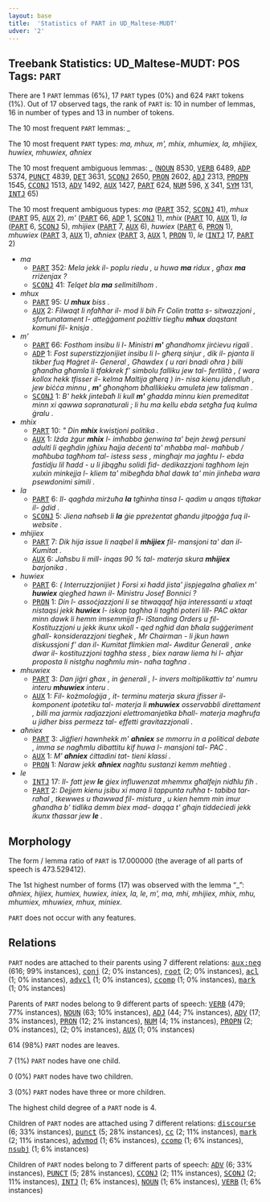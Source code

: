 ```yaml
---
layout: base
title:  'Statistics of PART in UD_Maltese-MUDT'
udver: '2'
---
```


## Treebank Statistics: UD_Maltese-MUDT: POS Tags: `PART`

There are 1 `PART` lemmas (6%), 17 `PART` types (0%) and 624 `PART` tokens (1%).
Out of 17 observed tags, the rank of `PART` is: 10 in number of lemmas, 16 in number of types and 13 in number of tokens.

The 10 most frequent `PART` lemmas: <em>_</em>

The 10 most frequent `PART` types:  <em>ma, mhux, m', mhix, mhumiex, la, mhijiex, huwiex, mhuwiex, aħniex</em>

The 10 most frequent ambiguous lemmas: <em>_</em> (<tt><a href="mt_mudt-pos-NOUN.html">NOUN</a></tt> 8530, <tt><a href="mt_mudt-pos-VERB.html">VERB</a></tt> 6489, <tt><a href="mt_mudt-pos-ADP.html">ADP</a></tt> 5374, <tt><a href="mt_mudt-pos-PUNCT.html">PUNCT</a></tt> 4839, <tt><a href="mt_mudt-pos-DET.html">DET</a></tt> 3631, <tt><a href="mt_mudt-pos-SCONJ.html">SCONJ</a></tt> 2650, <tt><a href="mt_mudt-pos-PRON.html">PRON</a></tt> 2602, <tt><a href="mt_mudt-pos-ADJ.html">ADJ</a></tt> 2313, <tt><a href="mt_mudt-pos-PROPN.html">PROPN</a></tt> 1545, <tt><a href="mt_mudt-pos-CCONJ.html">CCONJ</a></tt> 1513, <tt><a href="mt_mudt-pos-ADV.html">ADV</a></tt> 1492, <tt><a href="mt_mudt-pos-AUX.html">AUX</a></tt> 1427, <tt><a href="mt_mudt-pos-PART.html">PART</a></tt> 624, <tt><a href="mt_mudt-pos-NUM.html">NUM</a></tt> 596, <tt><a href="mt_mudt-pos-X.html">X</a></tt> 341, <tt><a href="mt_mudt-pos-SYM.html">SYM</a></tt> 131, <tt><a href="mt_mudt-pos-INTJ.html">INTJ</a></tt> 65)

The 10 most frequent ambiguous types:  <em>ma</em> (<tt><a href="mt_mudt-pos-PART.html">PART</a></tt> 352, <tt><a href="mt_mudt-pos-SCONJ.html">SCONJ</a></tt> 41), <em>mhux</em> (<tt><a href="mt_mudt-pos-PART.html">PART</a></tt> 95, <tt><a href="mt_mudt-pos-AUX.html">AUX</a></tt> 2), <em>m'</em> (<tt><a href="mt_mudt-pos-PART.html">PART</a></tt> 66, <tt><a href="mt_mudt-pos-ADP.html">ADP</a></tt> 1, <tt><a href="mt_mudt-pos-SCONJ.html">SCONJ</a></tt> 1), <em>mhix</em> (<tt><a href="mt_mudt-pos-PART.html">PART</a></tt> 10, <tt><a href="mt_mudt-pos-AUX.html">AUX</a></tt> 1), <em>la</em> (<tt><a href="mt_mudt-pos-PART.html">PART</a></tt> 6, <tt><a href="mt_mudt-pos-SCONJ.html">SCONJ</a></tt> 5), <em>mhijiex</em> (<tt><a href="mt_mudt-pos-PART.html">PART</a></tt> 7, <tt><a href="mt_mudt-pos-AUX.html">AUX</a></tt> 6), <em>huwiex</em> (<tt><a href="mt_mudt-pos-PART.html">PART</a></tt> 6, <tt><a href="mt_mudt-pos-PRON.html">PRON</a></tt> 1), <em>mhuwiex</em> (<tt><a href="mt_mudt-pos-PART.html">PART</a></tt> 3, <tt><a href="mt_mudt-pos-AUX.html">AUX</a></tt> 1), <em>aħniex</em> (<tt><a href="mt_mudt-pos-PART.html">PART</a></tt> 3, <tt><a href="mt_mudt-pos-AUX.html">AUX</a></tt> 1, <tt><a href="mt_mudt-pos-PRON.html">PRON</a></tt> 1), <em>le</em> (<tt><a href="mt_mudt-pos-INTJ.html">INTJ</a></tt> 17, <tt><a href="mt_mudt-pos-PART.html">PART</a></tt> 2)


* <em>ma</em>
  * <tt><a href="mt_mudt-pos-PART.html">PART</a></tt> 352: <em>Mela jekk il- poplu riedu , u huwa <b>ma</b> ridux , għax <b>ma</b> rriżenjax ?</em>
  * <tt><a href="mt_mudt-pos-SCONJ.html">SCONJ</a></tt> 41: <em>Telqet bla <b>ma</b> sellmitilhom .</em>
* <em>mhux</em>
  * <tt><a href="mt_mudt-pos-PART.html">PART</a></tt> 95: <em>U <b>mhux</b> biss .</em>
  * <tt><a href="mt_mudt-pos-AUX.html">AUX</a></tt> 2: <em>Filwaqt li nfaħħar il- mod li bih Fr Colin tratta s- sitwazzjoni , sfortunatament l- atteġġament pożittiv tiegħu <b>mhux</b> daqstant komuni fil- knisja .</em>
* <em>m'</em>
  * <tt><a href="mt_mudt-pos-PART.html">PART</a></tt> 66: <em>Fosthom insibu li l- Ministri <b>m'</b> għandhomx jirċievu rigali .</em>
  * <tt><a href="mt_mudt-pos-ADP.html">ADP</a></tt> 1: <em>Fost superstizzjonijiet insibu li l- għerq sinjur , dik il- pjanta li tikber fuq Ħaġret il- General , Għawdex ( u rari bnadi oħra ) billi għandha għamla li tfakkrek f' simbolu falliku jew tal- fertilità , ( wara kollox hekk tfisser il- kelma Maltija għerq ) in- nisa kienu jdendluh , jew biċċa minnu , <b>m'</b> għonqhom bħallikieku amuleta jew talisman .</em>
  * <tt><a href="mt_mudt-pos-SCONJ.html">SCONJ</a></tt> 1: <em>B' hekk jintebaħ li kull <b>m'</b> għadda minnu kien premeditat minn xi qawwa sopranaturali ; li hu ma kellu ebda setgħa fuq kulma ġralu .</em>
* <em>mhix</em>
  * <tt><a href="mt_mudt-pos-PART.html">PART</a></tt> 10: <em>" Din <b>mhix</b> kwistjoni politika .</em>
  * <tt><a href="mt_mudt-pos-AUX.html">AUX</a></tt> 1: <em>Iżda żgur <b>mhix</b> l- imħabba ġenwina ta' bejn żewġ persuni adulti li qegħdin jgħixu ħajja deċenti ta' mħabba mal- maħbub / maħbuba tagħhom tal- istess sess , mingħajr ma jagħtu l- ebda fastidju lil ħadd - u li jibqgħu solidi fid- dedikazzjoni tagħhom lejn xulxin minkejja l- kliem ta' mibegħda bħal dawk ta' min jinħeba wara psewdonimi simili .</em>
* <em>la</em>
  * <tt><a href="mt_mudt-pos-PART.html">PART</a></tt> 6: <em>Il- qagħda mirżuħa <b>la</b> tgħinha tinsa l- qadim u anqas tiftakar il- ġdid .</em>
  * <tt><a href="mt_mudt-pos-SCONJ.html">SCONJ</a></tt> 5: <em>Jiena naħseb li <b>la</b> ġie ppreżentat għandu jitpoġġa fuq il- website .</em>
* <em>mhijiex</em>
  * <tt><a href="mt_mudt-pos-PART.html">PART</a></tt> 7: <em>Dik hija issue li naqbel li <b>mhijiex</b> fil- mansjoni ta' dan il- Kumitat .</em>
  * <tt><a href="mt_mudt-pos-AUX.html">AUX</a></tt> 6: <em>Jaħsbu li mill- inqas 90 % tal- materja skura <b>mhijiex</b> barjonika .</em>
* <em>huwiex</em>
  * <tt><a href="mt_mudt-pos-PART.html">PART</a></tt> 6: <em>( Interruzzjonijiet ) Forsi xi ħadd jista' jispjegalna għaliex m' <b>huwiex</b> qiegħed hawn il- Ministru Josef Bonnici ?</em>
  * <tt><a href="mt_mudt-pos-PRON.html">PRON</a></tt> 1: <em>Din l- assoċjazzjoni li se titwaqqaf hija interessanti u xtaqt nistaqsi jekk <b>huwiex</b> l- iskop tagħha li tagħti poteri lill- PAC aktar minn dawk li hemm imsemmija fl- iStanding Orders u fil- Kostituzzjoni u jekk ikunx ukoll - qed ngħid dan bħala suġġeriment għall- konsiderazzjoni tiegħek , Mr Chairman - li jkun hawn diskussjoni f' dan il- Kumitat flimkien mal- Awditur Ġenerali , anke dwar il- kostituzzjoni tagħha stess , biex naraw liema hi l- aħjar proposta li nistgħu nagħmlu min- naħa tagħna .</em>
* <em>mhuwiex</em>
  * <tt><a href="mt_mudt-pos-PART.html">PART</a></tt> 3: <em>Dan jiġri għax , in ġenerali , l- invers moltiplikattiv ta' numru interu <b>mhuwiex</b> interu .</em>
  * <tt><a href="mt_mudt-pos-AUX.html">AUX</a></tt> 1: <em>Fil- kożmoloġija , it- terminu materja skura jfisser il- komponent ipotetiku tal- materja li <b>mhuwiex</b> osservabbli direttament , billi ma jarmix radjazzjoni elettromanjetika bħall- materja magħrufa u jidher biss permezz tal- effetti gravitazzjonali .</em>
* <em>aħniex</em>
  * <tt><a href="mt_mudt-pos-PART.html">PART</a></tt> 3: <em>Jiġfieri hawnhekk m' <b>aħniex</b> se mmorru in a political debate , imma se nagħmlu dibattitu kif huwa l- mansjoni tal- PAC .</em>
  * <tt><a href="mt_mudt-pos-AUX.html">AUX</a></tt> 1: <em>M' <b>aħniex</b> ċittadini tat- tieni klassi .</em>
  * <tt><a href="mt_mudt-pos-PRON.html">PRON</a></tt> 1: <em>Naraw jekk <b>aħniex</b> nagħtu sustanzi kemm meħtieġ .</em>
* <em>le</em>
  * <tt><a href="mt_mudt-pos-INTJ.html">INTJ</a></tt> 17: <em>Il- fatt jew <b>le</b> ġiex influwenzat mhemmx għalfejn nidħlu fih .</em>
  * <tt><a href="mt_mudt-pos-PART.html">PART</a></tt> 2: <em>Dejjem kienu jsibu xi mara li tappunta ruħha t- tabiba tar- raħal , tkewwes u tħawwad fil- mistura , u kien hemm min imur għandha b' tidlika demm biex mad- daqqa t' għajn tiddeċiedi jekk ikunx tħassar jew <b>le</b> .</em>

## Morphology

The form / lemma ratio of `PART` is 17.000000 (the average of all parts of speech is 473.529412).

The 1st highest number of forms (17) was observed with the lemma “_”: <em>aħniex, hijiex, humiex, huwiex, iniex, la, le, m', ma, mhi, mhijiex, mhix, mhu, mhumiex, mhuwiex, mhux, miniex</em>.

`PART` does not occur with any features.


## Relations

`PART` nodes are attached to their parents using 7 different relations: <tt><a href="mt_mudt-dep-aux-neg.html">aux:neg</a></tt> (616; 99% instances), <tt><a href="mt_mudt-dep-conj.html">conj</a></tt> (2; 0% instances), <tt><a href="mt_mudt-dep-root.html">root</a></tt> (2; 0% instances), <tt><a href="mt_mudt-dep-acl.html">acl</a></tt> (1; 0% instances), <tt><a href="mt_mudt-dep-advcl.html">advcl</a></tt> (1; 0% instances), <tt><a href="mt_mudt-dep-ccomp.html">ccomp</a></tt> (1; 0% instances), <tt><a href="mt_mudt-dep-mark.html">mark</a></tt> (1; 0% instances)

Parents of `PART` nodes belong to 9 different parts of speech: <tt><a href="mt_mudt-pos-VERB.html">VERB</a></tt> (479; 77% instances), <tt><a href="mt_mudt-pos-NOUN.html">NOUN</a></tt> (63; 10% instances), <tt><a href="mt_mudt-pos-ADJ.html">ADJ</a></tt> (44; 7% instances), <tt><a href="mt_mudt-pos-ADV.html">ADV</a></tt> (17; 3% instances), <tt><a href="mt_mudt-pos-PRON.html">PRON</a></tt> (12; 2% instances), <tt><a href="mt_mudt-pos-NUM.html">NUM</a></tt> (4; 1% instances), <tt><a href="mt_mudt-pos-PROPN.html">PROPN</a></tt> (2; 0% instances),  (2; 0% instances), <tt><a href="mt_mudt-pos-AUX.html">AUX</a></tt> (1; 0% instances)

614 (98%) `PART` nodes are leaves.

7 (1%) `PART` nodes have one child.

0 (0%) `PART` nodes have two children.

3 (0%) `PART` nodes have three or more children.

The highest child degree of a `PART` node is 4.

Children of `PART` nodes are attached using 7 different relations: <tt><a href="mt_mudt-dep-discourse.html">discourse</a></tt> (6; 33% instances), <tt><a href="mt_mudt-dep-punct.html">punct</a></tt> (5; 28% instances), <tt><a href="mt_mudt-dep-cc.html">cc</a></tt> (2; 11% instances), <tt><a href="mt_mudt-dep-mark.html">mark</a></tt> (2; 11% instances), <tt><a href="mt_mudt-dep-advmod.html">advmod</a></tt> (1; 6% instances), <tt><a href="mt_mudt-dep-ccomp.html">ccomp</a></tt> (1; 6% instances), <tt><a href="mt_mudt-dep-nsubj.html">nsubj</a></tt> (1; 6% instances)

Children of `PART` nodes belong to 7 different parts of speech: <tt><a href="mt_mudt-pos-ADV.html">ADV</a></tt> (6; 33% instances), <tt><a href="mt_mudt-pos-PUNCT.html">PUNCT</a></tt> (5; 28% instances), <tt><a href="mt_mudt-pos-CCONJ.html">CCONJ</a></tt> (2; 11% instances), <tt><a href="mt_mudt-pos-SCONJ.html">SCONJ</a></tt> (2; 11% instances), <tt><a href="mt_mudt-pos-INTJ.html">INTJ</a></tt> (1; 6% instances), <tt><a href="mt_mudt-pos-NOUN.html">NOUN</a></tt> (1; 6% instances), <tt><a href="mt_mudt-pos-VERB.html">VERB</a></tt> (1; 6% instances)

